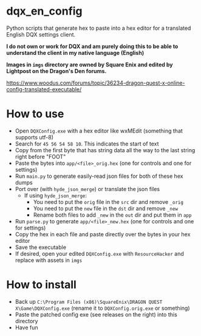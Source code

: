 # dqx_en_config

Python scripts that generate hex to paste into a hex editor for a translated English DQX settings client.

**I do not own or work for DQX and am purely doing this to be able to understand the client in my native language (English)**

**Images in `imgs` directory are owned by Square Enix and edited by Lightpost on the Dragon's Den forums.**

https://www.woodus.com/forums/topic/36234-dragon-quest-x-online-config-translated-executable/

# How to use

- Open `DQXConfig.exe` with a hex editor like wxMEdit (something that supports utf-8)
- Search for `45 56 54 58 10`. This indicates the start of text
- Copy from the first byte that has string data all the way to the last string right before "FOOT"
- Paste the bytes into `app/<file>_orig.hex` (one for controls and one for settings)
- Run `main.py` to generate easily-read json files for both of these hex dumps
- Port over (with `hyde_json_merge`) or translate the json files
  - If using `hyde_json_merge`:
    - You need to put the `orig` file in the `src` dir and remove `_orig`
    - You need to put the `new` file in the `dst` dir and remove `_new`
    - Rename both files to add `_new` in the `out` dir and put them in `app`
- Run `parse.py` to generate `app/<file>_new.hex` (one for controls and one for settings)
- Copy the hex in each file and paste directly over the bytes in your hex editor
- Save the executable
- If desired, open your edited `DQXConfig.exe` with `ResourceHacker` and replace with assets in `imgs`

# How to install

- Back up `C:\Program Files (x86)\SquareEnix\DRAGON QUEST X\Game\DQXConfig.exe` (rename it to `DQXConfig.orig.exe` or something)
- Paste the patched config exe (see releases on the right) into this directory
- Have fun

